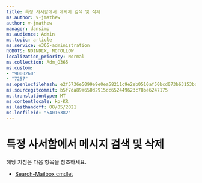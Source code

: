 ```yaml
---
title: 특정 사서함에서 메시지 검색 및 삭제
ms.author: v-jmathew
author: v-jmathew
manager: dansimp
ms.audience: Admin
ms.topic: article
ms.service: o365-administration
ROBOTS: NOINDEX, NOFOLLOW
localization_priority: Normal
ms.collection: Adm_O365
ms.custom:
- "9000260"
- "7257"
ms.openlocfilehash: e2f5736e5099e9e0ea58211c9e2eb0510af50bcd073b63153bd13eca1266c318
ms.sourcegitcommit: b5f7da89a650d2915dc652449623c78be6247175
ms.translationtype: MT
ms.contentlocale: ko-KR
ms.lasthandoff: 08/05/2021
ms.locfileid: "54016382"
---
```

# <a name="search-and-delete-messages-from-a-specific-mailbox"></a>특정 사서함에서 메시지 검색 및 삭제

해당 지침은 다음 항목을 참조하세요.

* [Search-Mailbox cmdlet](https://docs.microsoft.com/powershell/module/exchange/mailboxes/search-mailbox)
